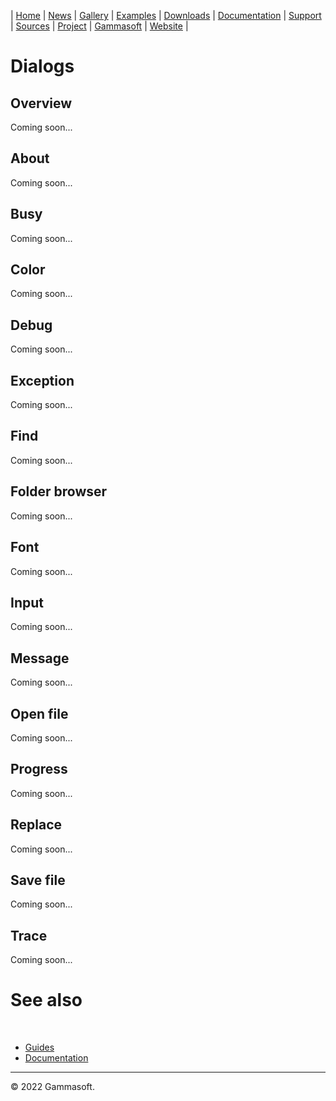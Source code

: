 | [Home](home.md) | [News](news.md) | [Gallery](gallery.md) | [Examples](examples.md) | [Downloads](downloads.md) | [Documentation](documentation.md) | [Support](support.md) | [Sources](https://github.com/gammasoft71/xtd) | [Project](https://sourceforge.net/projects/xtdpro/) | [Gammasoft](gammasoft.md) | [Website](https://gammasoft71.wixsite.com/xtdpro) |

# Dialogs

## Overview

Coming soon...

## About

Coming soon...

## Busy

Coming soon...

## Color

Coming soon...

## Debug

Coming soon...

## Exception

Coming soon...

## Find

Coming soon...

## Folder browser

Coming soon...

## Font

Coming soon...

## Input

Coming soon...

## Message

Coming soon...

## Open file

Coming soon...

## Progress

Coming soon...

## Replace

Coming soon...

## Save file

Coming soon...

## Trace

Coming soon...

# See also
​
* [Guides](guides.md)
* [Documentation](documentation.md)

______________________________________________________________________________________________

© 2022 Gammasoft.
